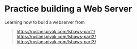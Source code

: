 # Practice building a Web Server

Learning how to build a webserver from
> https://ruslanspivak.com/lsbaws-part1/  <br /> 
> https://ruslanspivak.com/lsbaws-part2/  <br /> 
> https://ruslanspivak.com/lsbaws-part3/
